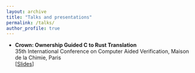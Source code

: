 ```yaml
---
layout: archive
title: "Talks and presentations"
permalink: /talks/
author_profile: true
---
```




* __Crown: Ownership Guided C to Rust Translation__\
  35th International Conference on Computer Aided Verification, Maison de la Chimie, Paris\
  [[Slides](http://KomaEc.github.io/files/cav_crown.pptx)]
